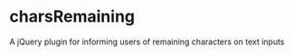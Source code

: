 charsRemaining
==============

A jQuery plugin for informing users of remaining characters on text inputs

